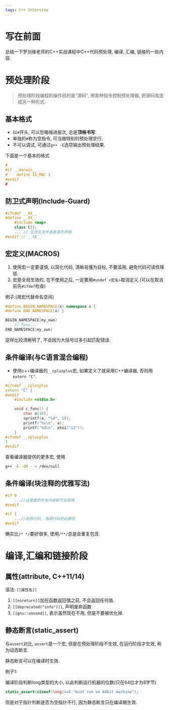 ```yaml
---
tags: C++ Interview
---
```


# 写在前面

总结一下罗剑锋老师的C++实战课程中C++代码预处理, 编译, 汇编, 链接的一些内容. 

# 预处理阶段

>   预处理阶段编程的操作目的是"源码", 用各种指令控制预处理器, 把源码改造成另一种形式. 

## 基本格式

-   以`#`开头, 可以忽略缩进层次, 总是**顶格书写**.
-   单独的`#`称为空指令, 可当做特别的预处理空行.
-   不可以调试, 可通过`g++ -E`选项输出预处理结果.

下面是一个基本的格式

```cpp
# 
#if __darwin__
#    define IS_MAC 1
#endif
#
```

## 防卫式声明(Include-Guard)

```cpp
#ifndef __XX__
#define __XX__
    #include <map>
    class C{};
	... // 包含头文件或者类的声明
#endif // __XX__
```



## 宏定义(MACROS)

1.   使用宏一定要谨慎, 以简化代码, 清晰易懂为目标, 不要滥用, 避免代码可读性降低.
2.   宏是全局生效的, 在不使用之后, 一定要用`#undef <宏名>`取消定义.(可以在取消前先`#ifdef`检查)

例子:(用宏代替命名空间)

```cpp
#define BEGIN_NAMESPACE(x) namespace x {
#define END_NAMESPACE(x) }

BEGIN_NAMESPACE(my_own)
    // func...
END_NAMESPACE(my_own)
```

这样比较清晰明了, 不会因为大括号过多引起匹配错误. 

## 条件编译(与C语言混合编程)

-   使用c++编译器的`__cplusplus`宏, 如果定义了就采用C++编译器, 否则用`extern "C"`.

```cpp
#ifndef __cplusplus
extern "C" {
#endif
    #include <stdio.h>

    void c_func() {
        char a[10];
        sprintf(a, "%d", 10);
        printf("%s\n", a);
        printf("%d\n", atoi("12"));
    }
#ifndef __cplusplus
}
#endif
```

查看编译器提供的更多宏, 使用

```bash
g++ -E -dM - < /dev/null
```

## 条件编译(块注释的优雅写法)

```cpp
#if 0
	...//这里面的所有内容都不会启用
#endif

#if 1
	...//启用代码, 强调代码的必要性
#endif
```

确实比`/* */`要好很多, 使用`/**/`总是会重复包含.



# 编译,汇编和链接阶段



## 属性(attribute, C++11/14)

语法: `[[属性名]]`

1.   `[[noreturn]]`加在函数返回值之前, 不会返回任何值.
2.   `[[deprecated("info")]]`, 声明废弃函数
3.   `[[gnu::unused]]`, 表示虽然现在不用, 但是不要被优化掉. 



## 静态断言(static_assert)

与`assert`对比, `assert`是一个宏, 但是在预处理阶段不生效, 在运行阶段才生效, 称为动态断言. 

静态断言可以在编译时生效. 

例子1:

编译阶段判断long类型的大小, 以此判断运行机器的位数(只在64位才为8字节)

```cpp
static_assert(sizeof(long)>=8 "must run on 64bit machine");
```

但是对于指针判断是否为空指针不行, 因为静态断言只在编译期生效. 


